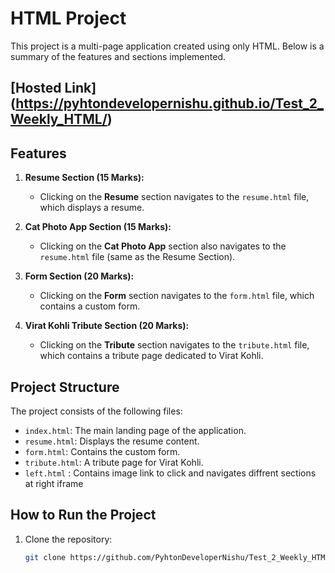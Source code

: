 # HTML Project

This project is a multi-page application created using only HTML. Below is a summary of the features and sections implemented.

## [Hosted Link] (https://pyhtondevelopernishu.github.io/Test_2_Weekly_HTML/)

## Features

1. **Resume Section (15 Marks):**
   - Clicking on the **Resume** section navigates to the `resume.html` file, which displays a resume.

2. **Cat Photo App Section (15 Marks):**
   - Clicking on the **Cat Photo App** section also navigates to the `resume.html` file (same as the Resume Section).

3. **Form Section (20 Marks):**
   - Clicking on the **Form** section navigates to the `form.html` file, which contains a custom form.

4. **Virat Kohli Tribute Section (20 Marks):**
   - Clicking on the **Tribute** section navigates to the `tribute.html` file, which contains a tribute page dedicated to Virat Kohli.

## Project Structure

The project consists of the following files:

- `index.html`: The main landing page of the application.
- `resume.html`: Displays the resume content.
- `form.html`: Contains the custom form.
- `tribute.html`: A tribute page for Virat Kohli.
- `left.html` : Contains image link to click and navigates diffrent  sections at right iframe 

## How to Run the Project

1. Clone the repository:
   ```bash
   git clone https://github.com/PyhtonDeveloperNishu/Test_2_Weekly_HTML.git
